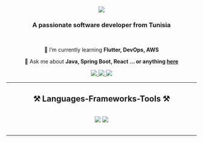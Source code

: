 <h1 align="center">
    <img src="https://readme-typing-svg.herokuapp.com/?font=Righteous&size=35&center=true&vCenter=true&width=500&height=70&duration=4000&lines=Hi+There!+👋;+I'm+Rabia+Louhichi!;" />
</h1>

<h3 align="center">A passionate software developer from Tunisia</h3>

<br/>

<div align="center">
  
 🌱 I’m currently learning **Flutter, DevOps, AWS**

💬 Ask me about **Java, Spring Boot, React ... or anything [here](https://github.com/7rouzz/7rouzz/issues)**

 </div>
 
<div align="center"> 
  <a href="mailto:rabialouhichirlh@gmail.com">
    <img src="https://img.shields.io/badge/Gmail-333333?style=for-the-badge&logo=gmail&logoColor=red" />
  </a>
  <a href="https://www.linkedin.com/in/rabia-louhichi" target="_blank">
    <img src="https://img.shields.io/badge/LinkedIn-0077B5?style=for-the-badge&logo=linkedin&logoColor=white" target="_blank" />
  </a>
  <a href="https://github.io/" target="_blank">
     <img src="https://img.shields.io/badge/Portfolio-FF5722?style=for-the-badge&logo=todoist&logoColor=white" target="_blank" /> <!-- sqlite, safari, google-chrome are other good icon options -->
  </a>
</div>

 <hr/>
 
<h2 align="center">⚒️ Languages-Frameworks-Tools ⚒️</h2>
<br/>
<div align="center">
    <img src="https://skillicons.dev/icons?i=react,svelte,vite,bootstrap,mui,html,css,vscode,github,figma,tailwind,git," />
    <img src="https://skillicons.dev/icons?i=java,spring,linux,nodejs,laravel,nestjs,py,php,javascript,postgres,typescript,express,firebase,mongodb,mysql" /><br>
</div>

<br/>
<hr/>

